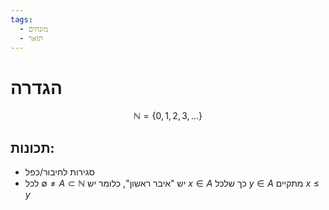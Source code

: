 ```yaml
---
tags:
  - מונחים
  - תואר
---
```

# הגדרה

$$
\mathbb{N}=\left\{ 0,1,2,3,\dots \right\}
$$
## תכונות:
- סגירות לחיבור/כפל
- לכל $\emptyset \neq A \subset \mathbb{N}$ יש "איבר ראשון", כלומר יש $x \in A$ כך שלכל $y \in A$ מתקיים  $x\leq y$
